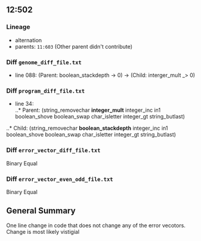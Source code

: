 ## 12:502  

### Lineage  
* alternation
* parents: `11:603` (Other parent didn't contribute)  

###  Diff `genome_diff_file.txt`     
* line 088: (Parent: boolean_stackdepth -> 0) -> (Child: interger_mult _> 0)  

### Diff `program_diff_file.txt`    
* line 34:   
..* Parent: (string_removechar **integer_mult** integer_inc in1 boolean_shove boolean_swap char_isletter integer_gt string_butlast)  

..* Child: (string_removechar **boolean_stackdepth** integer_inc in1 boolean_shove boolean_swap char_isletter integer_gt string_butlast)  

### Diff `error_vector_diff_file.txt`      
Binary Equal  

### Diff `error_vector_even_odd_file.txt`  
Binary Equal   

## General Summary 
One line change in code that does not change any of the error vecotors. Change is most likely vistigial   
